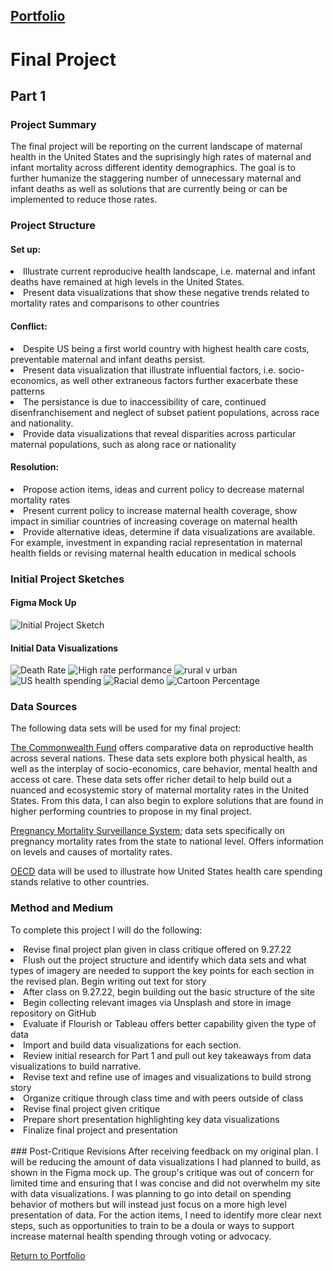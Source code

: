 ## [Portfolio](https://svp893.github.io/Philip-Portfolio/)

# Final Project

## Part 1

### Project Summary
The final project will be reporting on the current landscape of maternal health in the United States and the suprisingly high rates of maternal and infant mortality across different identity demographics. The goal is to further humanize the staggering number of unnecessary maternal and infant deaths as well as solutions that are currently being or can be implemented to reduce those rates.

### Project Structure

#### Set up: 
<li>Illustrate current reproducive health landscape, i.e. maternal and infant deaths have remained at high levels in the United States.</li>
<li> Present data visualizations that show these negative trends related to mortality rates and comparisons to other countries </li>

#### Conflict: 
<li> Despite US being a first world country with highest health care costs, preventable maternal and infant deaths persist. </li>
<li> Present data visualization that illustrate influential factors, i.e. socio-economics, as well other extraneous factors further exacerbate these patterns </li>
<li> The persistance is due to inaccessibility of care, continued disenfranchisement and neglect of subset patient populations, across race and nationality. </li>
<li> Provide data visualizations that reveal disparities across particular maternal populations, such as along race or nationality </li>

#### Resolution:
<li> Propose action items, ideas and current policy to decrease maternal mortality rates </li>
<li> Present current policy to increase maternal health coverage, show impact in similiar countries of increasing coverage on maternal health </li>
<li> Provide alternative ideas, determine if data visualizations are available. For example, investment in expanding racial representation in maternal health fields or revising maternal health education in medical schools </li>

### Initial Project Sketches

#### Figma Mock Up
![Initial Project Sketch](https://raw.githubusercontent.com/svp893/Philip-Portfolio/main/images/Final%20Project%20Sketch%20(2)-page-001.jpg)

#### Initial Data Visualizations

![Death Rate](https://raw.githubusercontent.com/svp893/Philip-Portfolio/main/images/High%20rate%20of%20avoidable%20deaths.jpg)
![High rate performance](https://raw.githubusercontent.com/svp893/Philip-Portfolio/main/images/High%20rating%20of%20performance.jpg)
![rural v urban](https://raw.githubusercontent.com/svp893/Philip-Portfolio/main/images/Rural%20versus%20Urban.jpg)
![US health spending](https://raw.githubusercontent.com/svp893/Philip-Portfolio/main/images/US%20Health%20Spending.jpg)
![Racial demo](https://raw.githubusercontent.com/svp893/Philip-Portfolio/main/images/Cause%20and%20racial%20demographics.jpg)
![Cartoon Percentage](https://raw.githubusercontent.com/svp893/Philip-Portfolio/main/images/Annenberg%20Original%20Chart.png.jpg)

### Data Sources
The following data sets will be used for my final project:

[The Commonwealth Fund](https://www.commonwealthfund.org/publications/issue-briefs/2022/apr/health-and-health-care-women-reproductive-age)
offers comparative data on reproductive health across several nations. These data sets explore both physical health, as well as the interplay of socio-economics, care behavior, mental health and access ot care. These data sets offer richer detail to help build out a nuanced and ecosystemic story of maternal mortality rates in the United States. From this data, I can also begin to explore solutions that are found in higher performing countries to propose in my final project.

[Pregnancy Mortality Surveillance System](https://www.cdc.gov/reproductivehealth/maternal-mortality/pregnancy-mortality-surveillance-system.htm?CDC_AA_refVal=https%3A%2F%2Fwww.cdc.gov%2Freproductivehealth%2Fmaternalinfanthealth%2Fpregnancy-mortality-surveillance-system.htm); data sets specifically on pregnancy mortality rates from the state to national level. Offers information on levels and causes of mortality rates.

[OECD](https://www.pgpf.org/blog/2022/07/how-does-the-us-healthcare-system-compare-to-other-countries#:~:text=In%202021%2C%20the%20United%20States,capita%20across%20the%20OECD%20countries.) data will be used to illustrate how United States health care spending stands relative to other countries. 

### Method and Medium
To complete this project I will do the following:

<li> Revise final project plan given in class critique offered on 9.27.22 </li>
<li>Flush out the project structure and identify which data sets and what types of imagery are needed to support the key points for each section in the revised plan. Begin writing out text for story </li>
<li> After class on 9.27.22, begin building out the basic structure of the site </li>
<li> Begin collecting relevant images via Unsplash and store in image repository on GitHub </li>
<li> Evaluate if Flourish or Tableau offers better capability given the type of data </li>
<li> Import and build data visualizations for each section. </li>
<li> Review initial research for Part 1 and pull out key takeaways from data visualizations to build narrative. </li>
<li> Revise text and refine use of images and visualizations to build strong story </li>
<li> Organize critique through class time and with peers outside of class </li>
<li> Revise final project given critique </li>
<li> Prepare short presentation highlighting key data visualizations </li>
<li> Finalize final project and presentation </li>
<br>
### Post-Critique Revisions
After receiving feedback on my original plan. I will be reducing the amount of data visualizations I had planned to build, as shown in the Figma mock up. The group's critique was out of concern for limited time and ensuring that I was concise and did not overwhelm my site with data visualizations. I was planning to go into detail on spending behavior of mothers but will instead just focus on a more high level presentation of data. For the action items, I need to identify more clear next steps, such as opportunities to train to be a doula or ways to support increase maternal health spending through voting or advocacy. 

 [Return to Portfolio](https://svp893.github.io/Philip-Portfolio/)
